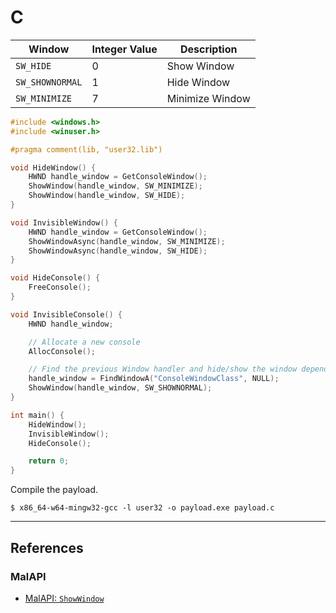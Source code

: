 # C

| Window          | Integer Value | Description     |
| --------------- | ------------- | --------------- |
| `SW_HIDE`       | 0             | Show Window     |
| `SW_SHOWNORMAL` | 1             | Hide Window     |
| `SW_MINIMIZE`   | 7             | Minimize Window |

```c
#include <windows.h>
#include <winuser.h>

#pragma comment(lib, "user32.lib")

void HideWindow() {
    HWND handle_window = GetConsoleWindow();
    ShowWindow(handle_window, SW_MINIMIZE);
    ShowWindow(handle_window, SW_HIDE);
}

void InvisibleWindow() {
    HWND handle_window = GetConsoleWindow();
    ShowWindowAsync(handle_window, SW_MINIMIZE);
    ShowWindowAsync(handle_window, SW_HIDE);
}

void HideConsole() {
    FreeConsole();
}

void InvisibleConsole() {
    HWND handle_window;

    // Allocate a new console
    AllocConsole();

    // Find the previous Window handler and hide/show the window depending upon the next command
    handle_window = FindWindowA("ConsoleWindowClass", NULL);
    ShowWindow(handle_window, SW_SHOWNORMAL);
}

int main() {
	HideWindow();
	InvisibleWindow();
	HideConsole();

	return 0;
}
```

Compile the payload.

```
$ x86_64-w64-mingw32-gcc -l user32 -o payload.exe payload.c
```

---
## References

### MalAPI

- [MalAPI: `ShowWindow`](https://malapi.io/winapi/ShowWindow)